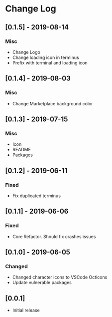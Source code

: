 # Change Log

## [0.1.5] - 2019-08-14

### Misc

-   Change Logo
-   Change loading icon in terminus
-   Prefix with terminal and loading icon

## [0.1.4] - 2019-08-03

### Misc

-   Change Marketplace background color

## [0.1.3] - 2019-07-15

### Misc

-   Icon
-   README
-   Packages

## [0.1.2] - 2019-06-11

### Fixed

-   Fix duplicated terminus

## [0.1.1] - 2019-06-06

### Fixed

-   Core Refactor. Should fix crashes issues

## [0.1.0] - 2019-06-05

### Changed

-   Changed character icons to VSCode Octicons
-   Update vulnerable packages

## [0.0.1]

-   Initial release
